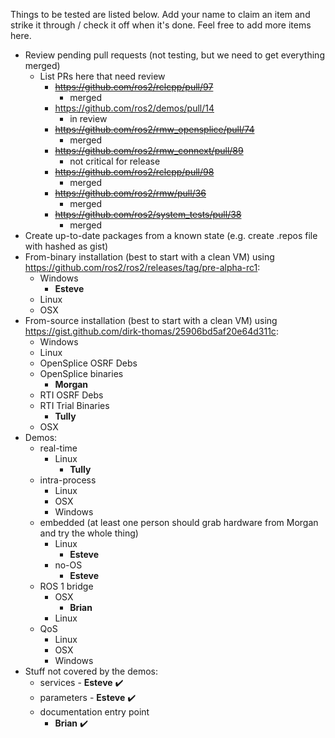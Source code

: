 Things to be tested are listed below.
Add your name to claim an item and strike it through / check it off when it's done.
Feel free to add more items here.

* Review pending pull requests (not testing, but we need to get everything merged)
  * List PRs here that need review
    * ~~https://github.com/ros2/rclcpp/pull/97~~
      * merged
    * https://github.com/ros2/demos/pull/14
      * in review
    * ~~https://github.com/ros2/rmw_opensplice/pull/74~~
      * merged
    * ~~https://github.com/ros2/rmw_connext/pull/89~~
      * not critical for release
    * ~~https://github.com/ros2/rclcpp/pull/98~~
      * merged
    * ~~https://github.com/ros2/rmw/pull/36~~
      * merged
    * ~~https://github.com/ros2/system_tests/pull/38~~
      * merged
* Create up-to-date packages from a known state (e.g. create .repos file with hashed as gist)
* From-binary installation (best to start with a clean VM) using https://github.com/ros2/ros2/releases/tag/pre-alpha-rc1:
  * Windows
      * **Esteve**
  * Linux
  * OSX
* From-source installation (best to start with a clean VM) using https://gist.github.com/dirk-thomas/25906bd5af20e64d311c:
  * Windows
  * Linux
   * OpenSplice OSRF Debs
   * OpenSplice binaries
     * **Morgan**
   * RTI OSRF Debs
   * RTI Trial Binaries
     * **Tully**
  * OSX
* Demos:
  * real-time
    * Linux
      * **Tully**
  * intra-process
    * Linux
    * OSX
    * Windows
  * embedded (at least one person should grab hardware from Morgan and try the whole thing)
    * Linux
      * **Esteve**
    * no-OS
      * **Esteve**
  * ROS 1 bridge
    * OSX
      * **Brian**
    * Linux
  * QoS
    * Linux
    * OSX
    * Windows
* Stuff not covered by the demos:
  * services - **Esteve** :heavy_check_mark: 
  * parameters - **Esteve** :heavy_check_mark: 
  * documentation entry point
    * **Brian** :heavy_check_mark: 
